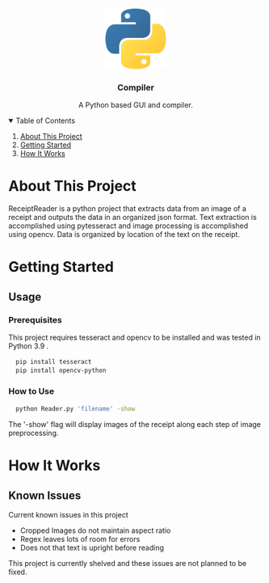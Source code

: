 <!-- PROJECT LOGO -->
<br />
<p align="center">
  <img src="../images/python-logo.png" alt="Logo" width="120" height="120">

  <h3 align="center">Compiler</h3>
  <p align="center">
  A Python based GUI and compiler.
  </p>
</p>

<!-- TABLE OF CONTENTS -->
<details open="open">
  <summary>Table of Contents</summary>
  <ol>
    <li>
      <a href="about-this-project">About This Project</a>
    </li>
    <li>
      <a href="getting-started">Getting Started</a>
    </li>
    <li>
      <a href="how-it-works">How It Works</a>
    </li>
  </ol>
  
<!-- ABOUT THIS PROJECT -->
# About This Project
ReceiptReader is a python project that extracts data from an image of a receipt and outputs the data in an organized json format. Text extraction is accomplished using pytesseract and image processing is accomplished using opencv. Data is organized by location of the text on the receipt.
<!-- GETTING STARTED-->
# Getting Started
## Usage
### Prerequisites
This project requires tesseract and opencv to be installed and was tested in Python 3.9 .
```sh
  pip install tesseract
  pip install opencv-python
```
### How to Use
```sh
  python Reader.py 'filename' -show
```
The '-show' flag will display images of the receipt along each step of image preprocessing.
<!-- HOW IT WORKS -->
# How It Works

## Known Issues
Current known issues in this project
* Cropped Images do not maintain aspect ratio
* Regex leaves lots of room for errors
* Does not that text is upright before reading

This project is currently shelved and these issues are not planned to be fixed.
